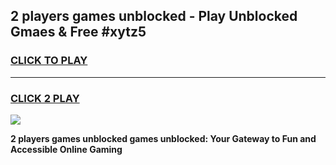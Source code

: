 
## 2 players games unblocked - Play Unblocked Gmaes & Free #xytz5
<h3>
<a href="https://news.freeplayer.one?title=2_players_games_unblocked&ref=03M">CLICK TO PLAY</a></h3>
<hr>

<h3>
<a href="https://news.freeplayer.one?title=2_players_games_unblocked&ref=03M">CLICK 2 PLAY</a>
  
</h3>

<a href="https://news.freeplayer.one?title=2_players_games_unblocked&ref=03M"><img src="https://clearcache.store/games.png"></a>


**2 players games unblocked games unblocked: Your Gateway to Fun and Accessible Online Gaming**
